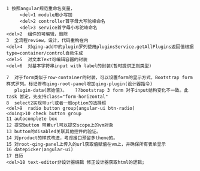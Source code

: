 
    1 按照angular规范重命名变量，
         <del>1 module用小写加
         <del>2 controller首字母大写驼峰命名
         <del>3 service首字母小写驼峰命名
    <del>2  组件的可编辑，删除
    3  全流程review，设计，代码重构在内
    <del>4  对qing-add中的plugin罗列使用pluginsService.getAllPlugins返回值根据type=container/control自动生成
    <del>5  对文本Text可编辑容器的封装
    <del>6  对基本字符串input with label的封装(暂时提供正则类型)

    7  对于form类似于row-container的封装，可以设置form的显示方式，Bootstrap form样式罗列。标记修改qing-root-panel增加qing-plugin(设计器指令)
       plugin-data(原始值)。   ??bootstrap 3 form 对于input结构变化不一致。此task 暂定，先支持class="form-horizontal"
    8  select2实现带url或者一般option的选择框
    <del>9  radio button group(angular-ui btn-radio)
    <doing>10 check button group
    11 autocomplete box
    12 提交button 带着url可以提交scope上的vm对象
    13 button的disabled关联其他控件的验证。
    14 对product的样式改进，考虑接口预留多theme的。
    15 对root-qing-panel上传入的url获取值赋值在vm上，并确保所有表单显示
    16 datepicker(angular-ui)
    17 日历
    <del>18 text-editor非设计器编辑 修正设计器获取html的逻辑;